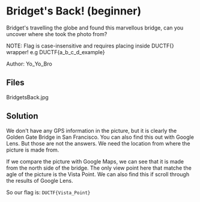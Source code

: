 # Bridget's Back! (beginner)
Bridget's travelling the globe and found this marvellous bridge, can you uncover where she took the photo from?

NOTE: Flag is case-insensitive and requires placing inside DUCTF{} wrapper! e.g DUCTF{a\_b\_c\_d\_example}

Author: Yo\_Yo\_Bro

## Files
BridgetsBack.jpg

## Solution
We don't have any GPS information in the picture, but it is clearly the Golden Gate Bridge in San Francisco. You can also find this out with Google Lens. But those are not the answers. We need the location from where the picture is made from.

If we compare the picture with Google Maps, we can see that it is made from the north side of the bridge. The only view point here that matche the agle of the picture is the Vista Point. We can also find this if scroll through the results of Google Lens.

So our flag is: `DUCTF{Vista_Point}`
